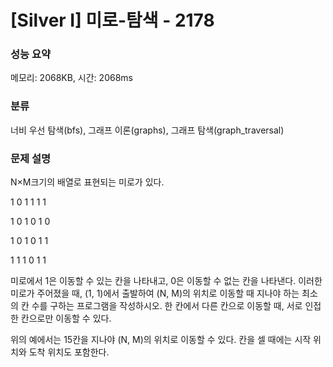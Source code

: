 # [Silver I] 미로-탐색 - 2178

### 성능 요약

메모리: 2068KB, 시간: 2068ms

### 분류

너비 우선 탐색(bfs), 그래프 이론(graphs), 그래프 탐색(graph_traversal)

### 문제 설명

N×M크기의 배열로 표현되는 미로가 있다.


 
  
   1
   0
   1
   1
   1
   1
  
  
   1
   0
   1
   0
   1
   0
  
  
   1
   0
   1
   0
   1
   1
  
  
   1
   1
   1
   0
   1
   1
  
 


미로에서 1은 이동할 수 있는 칸을 나타내고, 0은 이동할 수 없는 칸을 나타낸다. 이러한 미로가 주어졌을 때, (1, 1)에서 출발하여 (N, M)의 위치로 이동할 때 지나야 하는 최소의 칸 수를 구하는 프로그램을 작성하시오. 한 칸에서 다른 칸으로 이동할 때, 서로 인접한 칸으로만 이동할 수 있다.

위의 예에서는 15칸을 지나야 (N, M)의 위치로 이동할 수 있다. 칸을 셀 때에는 시작 위치와 도착 위치도 포함한다.

